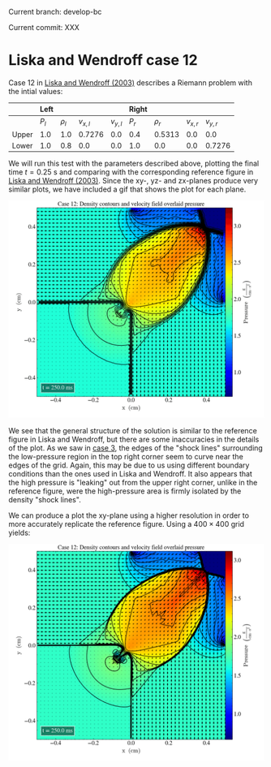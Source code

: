 <script type="text/javascript"
  src="https://cdnjs.cloudflare.com/ajax/libs/mathjax/2.7.0/MathJax.js?config=TeX-AMS_CHTML">
</script>
<script type="text/x-mathjax-config">
  MathJax.Hub.Config({
    tex2jax: {
      inlineMath: [['$','$'], ['\\(','\\)']],
      processEscapes: true},
      jax: ["input/TeX","input/MathML","input/AsciiMath","output/CommonHTML"],
      extensions: ["tex2jax.js","mml2jax.js","asciimath2jax.js","MathMenu.js","MathZoom.js","AssistiveMML.js", "[Contrib]/a11y/accessibility-menu.js"],
      TeX: {
      extensions: ["AMSmath.js","AMSsymbols.js","noErrors.js","noUndefined.js"],
      equationNumbers: {
      autoNumber: "AMS"
      }
    }
  });
</script>

Current branch: develop-bc </p>
Current commit: XXX

# Liska and Wendroff case 12

Case 12 in [Liska and Wendroff (2003)](https://rsaa.anu.edu.au/files/liska_wendroff_2003.pdf) describes a Riemann problem with the intial values: 

|       	| Left  	|          	|           	|           	| Right 	|          	|           	|           	|
|-------	|-------	|----------	|-----------	|-----------	|-------	|----------	|-----------	|-----------	|
|       	| $P_l$ 	| $\rho_l$ 	| $v_{x,l}$ 	| $v_{y,l}$ 	| $P_r$ 	| $\rho_r$ 	| $v_{x,r}$ 	| $v_{y,r}$ 	|
| Upper 	| 1.0   	| 1.0      	| 0.7276    	| 0.0       	| 0.4   	| 0.5313   	| 0.0       	| 0.0       	|
| Lower 	| 1.0   	| 0.8      	| 0.0       	| 0.0       	| 1.0   	| 0.0      	| 0.0       	| 0.7276    	|

We will run this test with the parameters described above, plotting the final time $t=0.25$ s and comparing with the corresponding reference figure in [Liska and Wendroff (2003)](https://rsaa.anu.edu.au/files/liska_wendroff_2003.pdf). 
Since the xy-, yz- and zx-planes produce very similar plots, we have included a gif that shows the plot for each plane. 

![gif of lw case 12](images/case12/case12.gif)

We see that the general structure of the solution is similar to the reference figure in Liska and Wendroff, but there are some inaccuracies in the details of the plot. 
As we saw in [case 3](https://eilifso.github.io/sumstud-2022/lw-case3/), the edges of the "shock lines" surrounding the low-pressure region in the top right corner seem to curve near the edges of the grid. 
Again, this may be due to us using different boundary conditions than the ones used in Liska and Wendroff.
It also appears that the high pressure is "leaking" out from the upper right corner, unlike in the reference figure, were the high-pressure area is firmly isolated by the density "shock lines". 

We can produce a plot the xy-plane using a higher resolution in order to more accurately replicate the reference figure. 
Using a $400 \times 400$ grid yields: 

![high res case 12](images/case12/high_res_case12.png)
